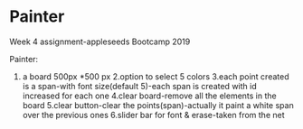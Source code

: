 # Painter
Week 4 assignment-appleseeds Bootcamp 2019

Painter:
1. a board 500px *500 px
2.option to select 5 colors
3.each point created is a span-with font size(default 5)-each span is created with id increased for each one
4.clear board-remove all the elements in the board
5.clear button-clear the points(span)-actually it paint a white span over the previous ones
6.slider bar for font & erase-taken from the net
